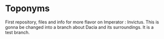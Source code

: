 # Toponyms
First repository, files and info for more flavor on Imperator : Invictus.
This is gonna be changed into a branch about Dacia and its surroundings.
It is a test branch.
